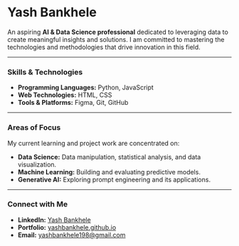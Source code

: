 # Yash Bankhele

An aspiring **AI & Data Science professional** dedicated to leveraging data to create meaningful insights and solutions. I am committed to mastering the technologies and methodologies that drive innovation in this field.

---

### **Skills & Technologies**

- **Programming Languages:** Python, JavaScript
- **Web Technologies:** HTML, CSS
- **Tools & Platforms:** Figma, Git, GitHub

---

### **Areas of Focus**

My current learning and project work are concentrated on:

- **Data Science:** Data manipulation, statistical analysis, and data visualization.
- **Machine Learning:** Building and evaluating predictive models.
- **Generative AI:** Exploring prompt engineering and its applications.

---

### **Connect with Me**

- **LinkedIn:** [Yash Bankhele](https://www.linkedin.com/in/YashBankhele)
- **Portfolio:** [yashbankhele.github.io](https://yashbankhele.github.io/)
- **Email:** [yashbankhele198@gmail.com](mailto:yashbankhele198@gmail.com)
